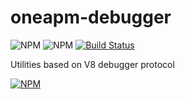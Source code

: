 # oneapm-debugger

![NPM](https://img.shields.io/npm/v/oneapm-debugger.svg?style=flat-square)
![NPM](https://img.shields.io/david/oneapm/oneapm-debugger.svg?style=flat-square)
[![Build Status](https://travis-ci.org/oneapm/oneapm-debugger.svg?branch=master)](https://travis-ci.org/oneapm/oneapm-debugger)

Utilities based on V8 debugger protocol 

[![NPM](https://nodei.co/npm/oneapm-debugger.png)](https://nodei.co/npm/oneapm-debugger/)

